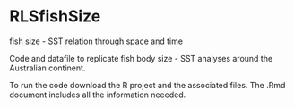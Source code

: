 # RLSfishSize
fish size - SST relation through space and time 

Code and datafile to replicate fish body size - SST analyses around the Australian continent. 

To run the code download the R project and the associated files. The .Rmd document includes all the information neeeded. 
